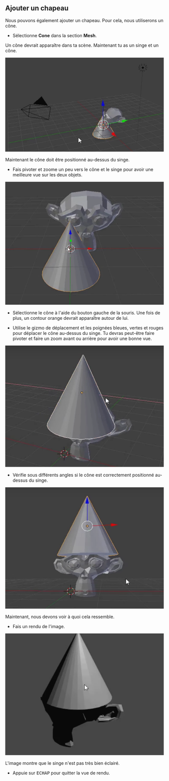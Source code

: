 ## Ajouter un chapeau

Nous pouvons également ajouter un chapeau. Pour cela, nous utiliserons un cône.

+ Sélectionne **Cone** dans la section **Mesh**.

Un cône devrait apparaître dans ta scène. Maintenant tu as un singe et un cône.

![Singe et cône](images/monkey-and-cone.png)

Maintenant le cône doit être positionné au-dessus du singe.

+ Fais pivoter et zoome un peu vers le cône et le singe pour avoir une meilleure vue sur les deux objets.

![Zoom avant sur le singe](images/zoom-monkey.png)

+ Sélectionne le cône à l'aide du bouton gauche de la souris. Une fois de plus, un contour orange devrait apparaître autour de lui.

+ Utilise le gizmo de déplacement et les poignées bleues, vertes et rouges pour déplacer le cône au-dessus du singe. Tu devras peut-être faire pivoter et faire un zoom avant ou arrière pour avoir une bonne vue.

![Cône sur le singe](images/cone-monkey.png)

+ Vérifie sous différents angles si le cône est correctement positionné au-dessus du singe.

![Vérifier le cône](images/check-cone.png)

Maintenant, nous devons voir à quoi cela ressemble.

+ Fais un rendu de l'image.

![Rendu singe cône](images/render-cone-monkey.png)

L'image montre que le singe n'est pas très bien éclairé.

+ Appuie sur <kbd>ECHAP</kbd> pour quitter la vue de rendu.